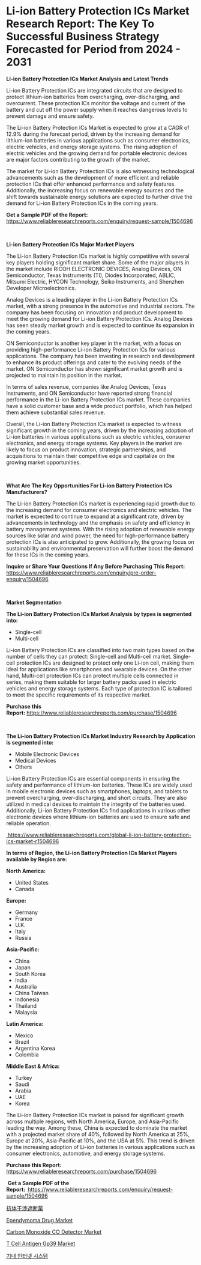 <p><h1>Li-ion Battery Protection ICs Market Research Report: The Key To Successful Business Strategy Forecasted for Period from 2024 - 2031</h1></p><p><strong>Li-ion Battery Protection ICs Market Analysis and Latest Trends</strong></p>
<p><p>Li-ion Battery Protection ICs are integrated circuits that are designed to protect lithium-ion batteries from overcharging, over-discharging, and overcurrent. These protection ICs monitor the voltage and current of the battery and cut off the power supply when it reaches dangerous levels to prevent damage and ensure safety.</p><p>The Li-ion Battery Protection ICs Market is expected to grow at a CAGR of 12.9% during the forecast period, driven by the increasing demand for lithium-ion batteries in various applications such as consumer electronics, electric vehicles, and energy storage systems. The rising adoption of electric vehicles and the growing demand for portable electronic devices are major factors contributing to the growth of the market.</p><p>The market for Li-ion Battery Protection ICs is also witnessing technological advancements such as the development of more efficient and reliable protection ICs that offer enhanced performance and safety features. Additionally, the increasing focus on renewable energy sources and the shift towards sustainable energy solutions are expected to further drive the demand for Li-ion Battery Protection ICs in the coming years.</p></p>
<p><strong>Get a Sample PDF of the Report:&nbsp;</strong> <a href="https://www.reliableresearchreports.com/enquiry/request-sample/1504696">https://www.reliableresearchreports.com/enquiry/request-sample/1504696</a></p>
<p>&nbsp;</p>
<p><strong>Li-ion Battery Protection ICs Major Market Players</strong></p>
<p><p>The Li-ion Battery Protection ICs market is highly competitive with several key players holding significant market share. Some of the major players in the market include RICOH ELECTRONIC DEVICES, Analog Devices, ON Semiconductor, Texas Instruments (TI), Diodes Incorporated, ABLIC, Mitsumi Electric, HYCON Technology, Seiko Instruments, and Shenzhen Developer Microelectronics.</p><p>Analog Devices is a leading player in the Li-ion Battery Protection ICs market, with a strong presence in the automotive and industrial sectors. The company has been focusing on innovation and product development to meet the growing demand for Li-ion Battery Protection ICs. Analog Devices has seen steady market growth and is expected to continue its expansion in the coming years.</p><p>ON Semiconductor is another key player in the market, with a focus on providing high-performance Li-ion Battery Protection ICs for various applications. The company has been investing in research and development to enhance its product offerings and cater to the evolving needs of the market. ON Semiconductor has shown significant market growth and is projected to maintain its position in the market.</p><p>In terms of sales revenue, companies like Analog Devices, Texas Instruments, and ON Semiconductor have reported strong financial performance in the Li-ion Battery Protection ICs market. These companies have a solid customer base and a wide product portfolio, which has helped them achieve substantial sales revenue.</p><p>Overall, the Li-ion Battery Protection ICs market is expected to witness significant growth in the coming years, driven by the increasing adoption of Li-ion batteries in various applications such as electric vehicles, consumer electronics, and energy storage systems. Key players in the market are likely to focus on product innovation, strategic partnerships, and acquisitions to maintain their competitive edge and capitalize on the growing market opportunities.</p></p>
<p>&nbsp;</p>
<p><strong>What Are The Key Opportunities For Li-ion Battery Protection ICs Manufacturers?</strong></p>
<p><p>The Li-ion Battery Protection ICs market is experiencing rapid growth due to the increasing demand for consumer electronics and electric vehicles. The market is expected to continue to expand at a significant rate, driven by advancements in technology and the emphasis on safety and efficiency in battery management systems. With the rising adoption of renewable energy sources like solar and wind power, the need for high-performance battery protection ICs is also anticipated to grow. Additionally, the growing focus on sustainability and environmental preservation will further boost the demand for these ICs in the coming years.</p></p>
<p><strong>Inquire or Share Your Questions If Any Before Purchasing This Report:</strong> <a href="https://www.reliableresearchreports.com/enquiry/pre-order-enquiry/1504696">https://www.reliableresearchreports.com/enquiry/pre-order-enquiry/1504696</a></p>
<p>&nbsp;</p>
<p><strong>Market Segmentation</strong></p>
<p><strong>The Li-ion Battery Protection ICs Market Analysis by types is segmented into:</strong></p>
<p><ul><li>Single-cell</li><li>Multi-cell</li></ul></p>
<p><p>Li-ion Battery Protection ICs are classified into two main types based on the number of cells they can protect: Single-cell and Multi-cell market. Single-cell protection ICs are designed to protect only one Li-ion cell, making them ideal for applications like smartphones and wearable devices. On the other hand, Multi-cell protection ICs can protect multiple cells connected in series, making them suitable for larger battery packs used in electric vehicles and energy storage systems. Each type of protection IC is tailored to meet the specific requirements of its respective market.</p></p>
<p><strong>Purchase this Report:&nbsp;</strong><a href="https://www.reliableresearchreports.com/purchase/1504696">https://www.reliableresearchreports.com/purchase/1504696</a></p>
<p>&nbsp;</p>
<p><strong>The Li-ion Battery Protection ICs Market Industry Research by Application is segmented into:</strong></p>
<p><ul><li>Mobile Electronic Devices</li><li>Medical Devices</li><li>Others</li></ul></p>
<p><p>Li-ion Battery Protection ICs are essential components in ensuring the safety and performance of lithium-ion batteries. These ICs are widely used in mobile electronic devices such as smartphones, laptops, and tablets to prevent overcharging, over-discharging, and short circuits. They are also utilized in medical devices to maintain the integrity of the batteries used. Additionally, Li-ion Battery Protection ICs find applications in various other electronic devices where lithium-ion batteries are used to ensure safe and reliable operation.</p></p>
<p><a href="https://www.reliableresearchreports.com/global-li-ion-battery-protection-ics-market-r1504696">&nbsp;https://www.reliableresearchreports.com/global-li-ion-battery-protection-ics-market-r1504696</a></p>
<p><strong>In terms of Region, the Li-ion Battery Protection ICs Market Players available by Region are:</strong></p>
<p>
    <p> <strong> North America: </strong>
        <ul>
            <li>United States</li>
            <li>Canada</li>
        </ul>
        </p> 
    <p> <strong> Europe: </strong>
        <ul>
            <li>Germany</li>
            <li>France</li>
            <li>U.K.</li>
            <li>Italy</li>
            <li>Russia</li>
        </ul>
        </p> 
    <p> <strong> Asia-Pacific: </strong>
        <ul>
            <li>China</li>
            <li>Japan</li>
            <li>South Korea</li>
            <li>India</li>
            <li>Australia</li>
            <li>China Taiwan</li>
            <li>Indonesia</li>
            <li>Thailand</li>
            <li>Malaysia</li>
        </ul>
        </p> 
    <p> <strong> Latin America: </strong>
        <ul>
            <li>Mexico</li>
            <li>Brazil</li>
            <li>Argentina Korea</li>
            <li>Colombia</li>
        </ul>
        </p> 
    <p> <strong> Middle East & Africa: </strong>
        <ul>
            <li>Turkey</li>
            <li>Saudi</li>
            <li>Arabia</li>
            <li>UAE</li>
            <li>Korea</li>
        </ul>
    </p>
    </p>
<p><p>The Li-ion Battery Protection ICs market is poised for significant growth across multiple regions, with North America, Europe, and Asia-Pacific leading the way. Among these, China is expected to dominate the market with a projected market share of 40%, followed by North America at 25%, Europe at 20%, Asia-Pacific at 10%, and the USA at 5%. This trend is driven by the increasing adoption of Li-ion batteries in various applications such as consumer electronics, automotive, and energy storage systems.</p></p>
<p><strong>Purchase this Report: </strong><a href="https://www.reliableresearchreports.com/purchase/1504696">https://www.reliableresearchreports.com/purchase/1504696</a></p>
<p>&nbsp;<strong>Get a Sample PDF of the Report:&nbsp;&nbsp;</strong><a href="https://www.reliableresearchreports.com/enquiry/request-sample/1504696">https://www.reliableresearchreports.com/enquiry/request-sample/1504696</a></p>
<p><strong></strong></p>
<p><p><a href="https://github.com/mares423/Market-Research-Report-List-1/blob/main/528595195132.md">抗体干渉遮断薬</a></p><p><a href="https://github.com/vimar16th/Market-Research-Report-List-4/blob/main/ependymoma-drug-market.md">Ependymoma Drug Market</a></p><p><a href="https://issuu.com/reportprime-2/docs/carbon-monoxide-co-detector-market-_d9107d002a1239">Carbon Monoxide CO Detector Market</a></p><p><a href="https://github.com/luckyshygirl/Market-Research-Report-List-4/blob/main/t-cell-antigen-gp39-market.md">T Cell Antigen Gp39 Market</a></p><p><a href="https://github.com/DavidCarter19662022/Market-Research-Report-List-1/blob/main/145732286779.md">기내 인터넷 시스템</a></p></p>